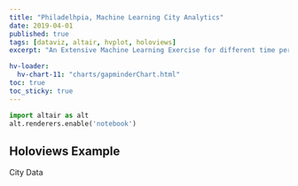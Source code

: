 ```yaml
---
title: "Philadelhpia, Machine Learning City Analytics"
date: 2019-04-01
published: true
tags: [dataviz, altair, hvplot, holoviews]
excerpt: "An Extensive Machine Learning Exercise for different time periods as well as different price bracket"

hv-loader:
  hv-chart-11: "charts/gapminderChart.html"
toc: true
toc_sticky: true
---
```




```python
import altair as alt
alt.renderers.enable('notebook')
```

## Holoviews Example

City Data
<div id="hv-chart-11"></div>



